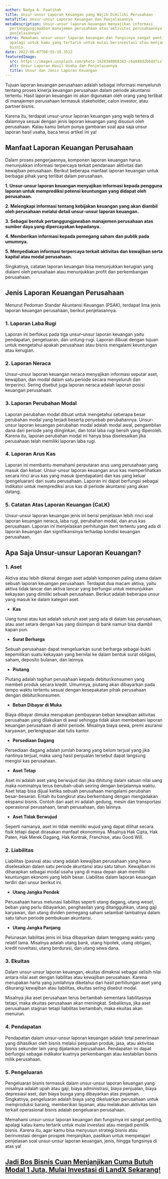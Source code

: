 ```yaml
---
author: Nadya A. Faatihah
title: Unsur-unsur Laporan Keuangan yang Wajib Dimiliki Perusahaan
metaTitle: Unsur-unsur Laporan Keuangan dan Penjelasannya
metaDescription: Unsur-unsur laporan keuangan menyajikan informasi
  pertanggungjawaban manajemen perusahaan atas aktivitas perusahaannya. Simak
  penjelasannya!
intro: Memahami unsur-unsur laporan keuangan dan fungsinya sangat penting,
  apalagi untuk kamu yang tertarik untuk mulai berinvestasi atau menjadi pemilik
  bisnis.
date: 2022-06-07T08:55:19.351Z
featuredImage:
  src: https://images.unsplash.com/photo-1628348068343-c6a848d2b6dd?ixlib=rb-1.2.1&ixid=MnwxMjA3fDB8MHxwaG90by1wYWdlfHx8fGVufDB8fHx8&auto=format&fit=crop&w=870&q=80
  alt: Unsur Laporan Hasil Usaha dan Penjelasannya
  title: Unsur dan Jenis Laporan Keuangan
---
```

<!--StartFragment-->

Tujuan laporan keuangan perusahaan adalah sebagai informasi menyeluruh tentang proses kinerja keuangan perusahaan dalam periode akuntansi tertentu. Hasil laporan keuangan ini akan digunakan oleh orang yang terlibat di manajemen perusahaan termasuk stakeholder, calon investor, atau partner bisnis.



Karena itu, terdapat unsur-unsur laporan keuangan yang wajib tertera di dalamnya sesuai dengan jenis laporan keuangan yang disusun oleh perusahaan. Kalau kamu belum punya gambaran soal apa saja unsur laporan hasil usaha, baca terus artikel ini ya!

## Manfaat Laporan Keuangan Perusahaan

Dalam proses pengerjaannya, komponen laporan keuangan harus menunjukkan informasi terpercaya terkait pendanaan aktivitas dan kewajiban perusahaan. Berikut beberapa manfaat laporan keuangan untuk berbagai pihak yang terlibat dalam perusahaan.

**1. Unsur-unsur laporan keuangan menyajikan informasi kepada pengguna laporan untuk memprediksi potensi keuntungan yang didapat oleh perusahaan.**

**2. Melengkapi informasi tentang kebijakan keuangan yang akan diambil oleh perusahaan melalui detail unsur-unsur laporan keuangan.**

**3. Sebagai bentuk pertanggungjawaban manajemen perusahaan atas sumber daya yang dipercayakan kepadanya.**

**4. Memberikan informasi kepada pemegang saham dan publik pada umumnya.**

**5. Menyediakan informasi terpercaya terkait aktivitas dan kewajiban serta kapital atau modal perusahaan.**

Singkatnya, catatan laporan keuangan bisa menunjukkan kerugian yang dialami oleh perusahaan atau menunjukkan profit dan perkembangan perusahaan.

## Jenis Laporan Keuangan Perusahaan

Menurut Pedoman Standar Akuntansi Keuangan (PSAK), terdapat lima jenis laporan keuangan perusahaan, berikut penjelasannya. 

### 1. Laporan Laba Rugi 

Laporan ini berfokus pada tiga unsur-unsur laporan keuangan yaitu pendapatan, pengeluaran, dan untung-rugi. Laporan dibuat dengan tujuan untuk mengetahui apakah perusahaan atau bisnis mengalami keuntungan atau kerugian.

### 2. Laporan Neraca

Unsur-unsur laporan keuangan neraca menyajikan informasi seputar aset, kewajiban, dan modal dalam satu periode secara menyeluruh dan terperinci. Sering disebut juga laporan neraca adalah laporan posisi keuangan perusahaan.

### 3. Laporan Perubahan Modal

Laporan perubahan modal dibuat untuk mengetahui seberapa besar perubahan modal yang terjadi beserta penyebab perubahannya. Unsur-unsur laporan keuangan perubahan modal adalah modal awal, pengambilan dana dari periode yang diinginkan, dan total laba rugi bersih yang diperoleh. Karena itu, laporan perubahan modal ini hanya bisa diselesaikan jika perusahaan telah memiliki laporan laba rugi.

### 4. Laporan Arus Kas

Laporan ini membantu memahami perputaran arus uang perusahaan yang masuk dan keluar. Unsur-unsur laporan keuangan arus kas memperlihatkan secara rinci arus kas yang masuk (pendapatan) dan kas yang keluar (pengeluaran) dari suatu perusahaan. Laporan ini dapat berfungsi sebagai indikator untuk memprediksi arus kas di periode akuntansi yang akan datang.

### 5. Catatan Atas Laporan Keuangan (CaLK)

Unsur-unsur laporan keuangan jenis ini berisi penjelasan lebih rinci soal laporan keuangan neraca, laba rugi, perubahan modal, dan arus kas perusahaan. Laporan ini menjelaskan perhitungan item tertentu yang ada di laporan keuangan dan signifikansinya terhadap kondisi keuangan perusahaan.

## Apa Saja Unsur-unsur Laporan Keuangan?

### 1. Aset

Aktiva atau lebih dikenal dengan aset adalah komponen paling utama dalam sebuah laporan keuangan perusahaan. Terdapat dua macam aktiva, yaitu aktiva tidak lancar dan aktiva lancar yang berfungsi untuk menunjukkan kekayaan yang dimiliki sebuah perusahaan. Berikut adalah beberapa unsur yang masuk ke dalam kategori aset.



* **Kas**

Uang tunai atau kas adalah seluruh aset yang ada di dalam kas perusahaan, atau aset setara dengan kas yang disimpan di bank namun bisa diambil kapan pun. 

* **Surat Berharga**

Sebuah perusahaan dapat mengeluarkan surat berharga sebagai bukti kepemilikan suatu kekayaan yang bernilai ke dalam bentuk surat obligasi, saham, deposito bulanan, dan lainnya.

* **Piutang**

Piutang adalah tagihan perusahaan kepada debitur/konsumen yang membeli produk secara kredit. Umumnya, piutang akan dibayarkan pada tempo waktu tertentu sesuai dengan kesepakatan pihak perusahaan dengan debitur/konsumen.

* **Beban Dibayar di Muka**

Biaya dibayar dimuka merupakan pembayaran beban kewajiban aktivitas perusahaan yang dilakukan di awal sehingga tidak akan membebani laporan keuangan perusahaan di akhir periode. Misalnya biaya sewa, premi asuransi karyawan, perlengkapan alat tulis kantor.

* **Persediaan Dagang**

Persediaan dagang adalah jumlah barang yang belum terjual yang jika nantinya terjual, maka uang hasil penjualan tersebut dapat langsung mengisi kas perusahaan. 

* **Aset Tetap**

Aset ini adalah aset yang berwujud dan jika dihitung dalam satuan nilai uang maka nominalnya terus berubah-ubah seiring dengan berjalannya waktu. Aset tetap bisa dijual ketika sebuah perusahaan mengalami perubahan besar-besaran. Entah itu bangkrut atau berkembang dengan mengadakan ekspansi bisnis. Contoh dari aset ini adalah gedung, mesin dan transportasi operasional perusahaan, tanah perusahaan, dan lainnya.

* **Aset Tidak Berwujud**

Seperti namanya, aset ini tidak memiliki wujud yang dapat dilihat secara fisik tetapi dapat dirasakan manfaat ekonominya. Misalnya Hak Cipta, Hak Paten, Hak Merek Dagang, Hak Kontrak, Franchise, atau Good Will.

### 2. Liabilitas 

Liabilitas (pasiva) atau utang adalah kewajiban perusahaan yang harus diselesaikan dalam satu periode akuntansi atau satu tahun. Kewajiban ini diharapkan sebagai modal usaha yang di masa depan akan memiliki keuntungan ekonomi yang lebih besar. Liabilitas dalam laporan keuangan terdiri dari unsur berikut ini.

* **Utang Jangka Pendek**

Perusahaan harus melunasi liabilitas seperti utang dagang, utang wesel, beban yang perlu dibayarkan, penghasilan yang ditangguhkan, utang gaji karyawan, dan utang dividen pemegang saham selambat-lambatnya dalam satu tahun periode pembukuan akuntansi. 

* **Utang Jangka Panjang**

Pelunasan liabilitas jenis ini bisa dibayarkan dalam tenggang waktu yang relatif lama. Misalnya adalah utang bank, utang hipotek, utang obligasi, kredit noveltasi, utang berdurasi, dan utang sewa dana.

### 3. Ekuitas

Dalam unsur-unsur laporan keuangan, ekuitas dimaknai sebagai selisih nilai antara nilai aset dengan liabilitas atau kewajiban perusahaan. Karena merupakan harta yang jumlahnya diketahui dari hasil perhitungan aset yang dikurangi kewajiban atau liabilitas, ekuitas sering disebut modal.



Misalnya jika aset perusahaan terus bertambah sementara liabilitasnya tetapi, maka ekuitas perusahaan akan meningkat. Sebaliknya, jika aset perusahaan stagnan tetapi liabilitas bertambah, maka ekuitas akan menurun.

### 4. Pendapatan

Pendapatan dalam unsur-unsur laporan keuangan adalah total penerimaan yang dihasilkan oleh bisnis melalui penjualan produk, jasa, atau aktivitas bisnis sekunder lain yang dijalankan perusahaan. Pendapatan ini dapat berfungsi sebagai indikator kuatnya perkembangan atau kestabilan bisnis milik perusahaan. 

### 5. Pengeluaran

Pengeluaran bisnis termasuk dalam unsur-unsur laporan keuangan yang misalnya adalah upah atau gaji, biaya administrasi, biaya penjualan, biaya depresiasi aset, dan biaya bunga yang dibayarkan atas pinjaman. Singkatnya, pengeluaran adalah biaya yang dikeluarkan perusahaan untuk memproduksi barang, memberikan layanan, atau melakukan aktivitas lain terkait operasional bisnis adalah pengeluaran perusahaan.



Memahami unsur-unsur laporan keuangan dan fungsinya ini sangat penting, apalagi kalau kamu tertarik untuk mulai investasi atau menjadi pemilik bisnis. Karena itu, agar kamu bisa menyusun strategi bisnis atau berinvestasi dengan prospek menjanjikan, pastikan untuk mempelajari penjelasan soal unsur-unsur laporan keuangan, jenis, hingga fungsinya di atas ya!

## [Jadi Bos Bisnis Cuan Menjanjikan Cuma Butuh Modal 1 Juta, Mulai Investasi di LandX Sekarang!](https://landx.id/project/?utm_source=Blog&utm_medium=organic+keyword&utm_campaign=blog&utm_id=Blog)

<!--EndFragment-->